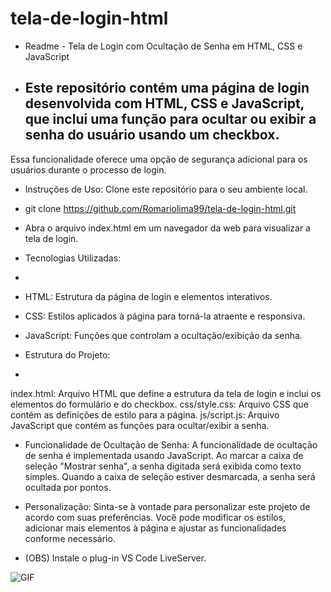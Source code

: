# tela-de-login-html

- Readme - Tela de Login com Ocultação de Senha em HTML, CSS e JavaScript

- Este repositório contém uma página de login desenvolvida com HTML, CSS e JavaScript, que inclui uma função para ocultar ou exibir a senha do usuário usando um checkbox.
  -
Essa funcionalidade oferece uma opção de segurança adicional para os usuários durante o processo de login.

- Instruções de Uso:
Clone este repositório para o seu ambiente local.

- git clone https://github.com/Romariolima99/tela-de-login-html.git
- Abra o arquivo index.html em um navegador da web para visualizar a tela de login.

- Tecnologias Utilizadas:
-
- HTML: Estrutura da página de login e elementos interativos.
- CSS: Estilos aplicados à página para torná-la atraente e responsiva.
- JavaScript: Funções que controlam a ocultação/exibição da senha.

- Estrutura do Projeto:
- 

index.html: Arquivo HTML que define a estrutura da tela de login e inclui os elementos do formulário e do checkbox.
css/style.css: Arquivo CSS que contém as definições de estilo para a página.
js/script.js: Arquivo JavaScript que contém as funções para ocultar/exibir a senha.

- Funcionalidade de Ocultação de Senha:
A funcionalidade de ocultação de senha é implementada usando JavaScript. Ao marcar a caixa de seleção "Mostrar senha", a senha digitada será exibida como texto simples. 
Quando a caixa de seleção estiver desmarcada, a senha será ocultada por pontos.

- Personalização:
Sinta-se à vontade para personalizar este projeto de acordo com suas preferências. Você pode modificar os estilos, adicionar mais elementos à página e ajustar as funcionalidades conforme necessário.

- (OBS) Instale o plug-in VS Code LiveServer.


<img src="https://i.imgur.com/ZIqxMas.png" alt="GIF" data-canonical-src="https://i.imgur.com/ZIqxMas.png" style="max-width: 50%;">

